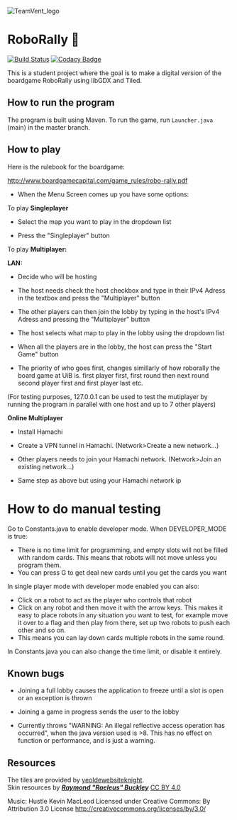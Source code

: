    ![TeamVent_logo](assets/TeamVent_logo.png)

# RoboRally :robot:
[![Build Status](https://travis-ci.com/inf112-v20/Team-Vent.svg?branch=master)](https://travis-ci.com/inf112-v20/Team-Vent)
[![Codacy Badge](https://api.codacy.com/project/badge/Grade/17d10a236ebc4b36a52a6bcb7ca5c838)](https://www.codacy.com/gh/inf112-v20/Team-Vent?utm_source=github.com&amp;utm_medium=referral&amp;utm_content=inf112-v20/Team-Vent&amp;utm_campaign=Badge_Grade)

This is a student project where the goal is to make a digital version of the boardgame RoboRally using libGDX and Tiled. 

## How to run the program

The program is built using Maven. To run the game, run `Launcher.java` (main) in the master branch. 

## How to play
Here is the rulebook for the boardgame:

http://www.boardgamecapital.com/game_rules/robo-rally.pdf

- When the Menu Screen comes up you have some options:

To play **Singleplayer**

-  Select the map you want to play in the dropdown list

-  Press the "Singleplayer" button
  
To play **Multiplayer:** 

**LAN:**

-  Decide who will be hosting

-  The host needs check the host checkbox and type in their IPv4 Adress in the textbox and press the "Multiplayer" button

-  The other players can then join the lobby by typing in the host's IPv4 Adress and pressing the "Multiplayer" button

-  The host selects what map to play in the lobby using the dropdown list

-  When all the players are in the lobby, the host can press the "Start Game" button

-  The priority of who goes first, changes simillarly of how roborally the board game at UiB is. first player first, first round then    next round second player first and first player last etc.

(For testing purposes, 127.0.0.1 can be used to test the mutiplayer by running the program in parallel with one host and up to 7 other players)

**Online Multiplayer**

- Install Hamachi

- Create a VPN tunnel in Hamachi. (Network>Create a new network...)

- Other players needs to join your Hamachi network. (Network>Join an existing network...)

- Same step as above but using your Hamachi network ip

# How to do manual testing

Go to Constants.java to enable developer mode. When DEVELOPER_MODE is true:

- There is no time limit for programming, and empty slots will not be filled with random cards. This means that
robots will not move unless you program them.
- You can press G to get deal new cards until you get the cards you want  

In single player mode with developer mode enabled you can also:
- Click on a robot to act as the player who controls that robot
- Click on any robot and then move it with the arrow keys. This makes it easy to place robots in any situation you want 
to test, for example move it over to a flag and then play from there, set up two robots to push each other and so on. 
- This means you can lay down cards multiple robots in the same round.

In Constants.java you can also change the time limit, or disable it entirely. 

## Known bugs
- Joining a full lobby causes the application to freeze until a slot is open or an exception is thrown

- Joining a game in progress sends the user to the lobby

- Currently throws "WARNING: An illegal reflective access operation has occurred", 
when the java version used is >8. This has no effect on function or performance, and is just a warning.

## Resources
The tiles are provided by [yeoldewebsiteknight](http://www.yeoldewebsiteknight.co.uk/roborally​).  
Skin resources by [***Raymond "Raeleus" Buckley***](http://www.badlogicgames.com/forum/viewtopic.php?f=22&t=21568) [CC BY 4.0](http://creativecommons.org/licenses/by/4.0/)

Music: 
Hustle Kevin MacLeod
Licensed under Creative Commons: By Attribution 3.0 License
http://creativecommons.org/licenses/by/3.0/
